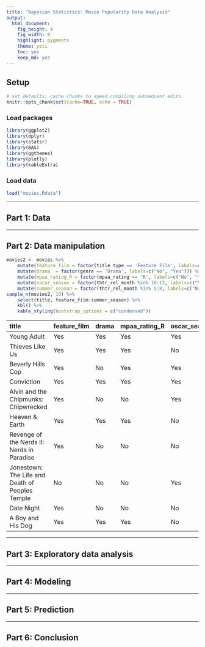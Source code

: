 ```yaml
---
title: "Bayesian Statistics: Movie Popularity Data Analysis"
output: 
  html_document: 
    fig_height: 4
    fig_width: 9
    highlight: pygments
    theme: yeti
    toc: yes
    keep_md: yes
---
```

## Setup

```r
# set defaults: cache chunks to speed compiling subsequent edits.
knitr::opts_chunk$set(cache=TRUE, echo = TRUE)
```

### Load packages


```r
library(ggplot2)
library(dplyr)
library(statsr)
library(BAS)
library(ggthemes)
library(plotly)
library(kableExtra)
```

### Load data



```r
load("movies.Rdata")
```



* * *

## Part 1: Data


* * *

## Part 2: Data manipulation


```r
movies2 <- movies %>%
    mutate(feature_film = factor(title_type == 'Feature Film', labels=c("No", "Yes"))) %>%
    mutate(drama  = factor(genre == 'Drama', labels=c("No", "Yes"))) %>%
    mutate(mpaa_rating_R = factor(mpaa_rating == 'R', labels=c("No", "Yes"))) %>%
    mutate(oscar_season = factor(thtr_rel_month %in% 10:12, labels=c("No", "Yes"))) %>%
    mutate(summer_season = factor(thtr_rel_month %in% 5:8, labels=c("No", "Yes"))) 
sample_n(movies2, 10) %>%
    select(title, feature_film:summer_season) %>%
    kbl() %>% 
    kable_styling(bootstrap_options = c("condensed"))
```

<table class="table table-condensed" style="margin-left: auto; margin-right: auto;">
 <thead>
  <tr>
   <th style="text-align:left;"> title </th>
   <th style="text-align:left;"> feature_film </th>
   <th style="text-align:left;"> drama </th>
   <th style="text-align:left;"> mpaa_rating_R </th>
   <th style="text-align:left;"> oscar_season </th>
   <th style="text-align:left;"> summer_season </th>
  </tr>
 </thead>
<tbody>
  <tr>
   <td style="text-align:left;"> Young Adult </td>
   <td style="text-align:left;"> Yes </td>
   <td style="text-align:left;"> Yes </td>
   <td style="text-align:left;"> Yes </td>
   <td style="text-align:left;"> Yes </td>
   <td style="text-align:left;"> No </td>
  </tr>
  <tr>
   <td style="text-align:left;"> Thieves Like Us </td>
   <td style="text-align:left;"> Yes </td>
   <td style="text-align:left;"> Yes </td>
   <td style="text-align:left;"> Yes </td>
   <td style="text-align:left;"> No </td>
   <td style="text-align:left;"> No </td>
  </tr>
  <tr>
   <td style="text-align:left;"> Beverly Hills Cop </td>
   <td style="text-align:left;"> Yes </td>
   <td style="text-align:left;"> No </td>
   <td style="text-align:left;"> Yes </td>
   <td style="text-align:left;"> Yes </td>
   <td style="text-align:left;"> No </td>
  </tr>
  <tr>
   <td style="text-align:left;"> Conviction </td>
   <td style="text-align:left;"> Yes </td>
   <td style="text-align:left;"> Yes </td>
   <td style="text-align:left;"> Yes </td>
   <td style="text-align:left;"> Yes </td>
   <td style="text-align:left;"> No </td>
  </tr>
  <tr>
   <td style="text-align:left;"> Alvin and the Chipmunks: Chipwrecked </td>
   <td style="text-align:left;"> Yes </td>
   <td style="text-align:left;"> No </td>
   <td style="text-align:left;"> No </td>
   <td style="text-align:left;"> Yes </td>
   <td style="text-align:left;"> No </td>
  </tr>
  <tr>
   <td style="text-align:left;"> Heaven &amp; Earth </td>
   <td style="text-align:left;"> Yes </td>
   <td style="text-align:left;"> Yes </td>
   <td style="text-align:left;"> Yes </td>
   <td style="text-align:left;"> No </td>
   <td style="text-align:left;"> Yes </td>
  </tr>
  <tr>
   <td style="text-align:left;"> Revenge of the Nerds II: Nerds in Paradise </td>
   <td style="text-align:left;"> Yes </td>
   <td style="text-align:left;"> No </td>
   <td style="text-align:left;"> No </td>
   <td style="text-align:left;"> No </td>
   <td style="text-align:left;"> Yes </td>
  </tr>
  <tr>
   <td style="text-align:left;"> Jonestown: The Life and Death of Peoples Temple </td>
   <td style="text-align:left;"> No </td>
   <td style="text-align:left;"> No </td>
   <td style="text-align:left;"> No </td>
   <td style="text-align:left;"> Yes </td>
   <td style="text-align:left;"> No </td>
  </tr>
  <tr>
   <td style="text-align:left;"> Date Night </td>
   <td style="text-align:left;"> Yes </td>
   <td style="text-align:left;"> No </td>
   <td style="text-align:left;"> No </td>
   <td style="text-align:left;"> No </td>
   <td style="text-align:left;"> No </td>
  </tr>
  <tr>
   <td style="text-align:left;"> A Boy and His Dog </td>
   <td style="text-align:left;"> Yes </td>
   <td style="text-align:left;"> Yes </td>
   <td style="text-align:left;"> Yes </td>
   <td style="text-align:left;"> No </td>
   <td style="text-align:left;"> No </td>
  </tr>
</tbody>
</table>


* * *

## Part 3: Exploratory data analysis



* * *

## Part 4: Modeling



* * *

## Part 5: Prediction



* * *

## Part 6: Conclusion

